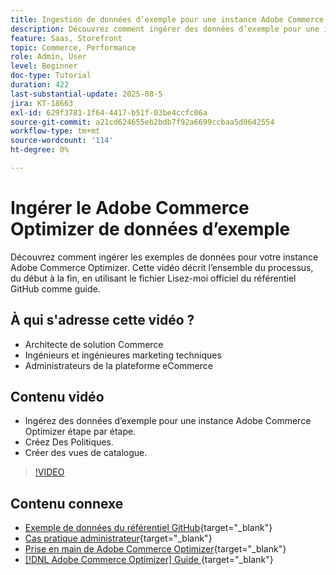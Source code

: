 ```yaml
---
title: Ingestion de données d’exemple pour une instance Adobe Commerce Optimizer
description: Découvrez comment ingérer des données d’exemple pour une instance Adobe Commerce Optimizer.
feature: Saas, Storefront
topic: Commerce, Performance
role: Admin, User
level: Beginner
doc-type: Tutorial
duration: 422
last-substantial-update: 2025-08-5
jira: KT-18663
exl-id: 629f3781-1f64-4417-b51f-03be4ccfc06a
source-git-commit: a21cd624655eb2bdb7f92a6699ccbaa5d0642554
workflow-type: tm+mt
source-wordcount: '114'
ht-degree: 0%

---
```


# Ingérer le Adobe Commerce Optimizer de données d’exemple

Découvrez comment ingérer les exemples de données pour votre instance Adobe Commerce Optimizer. Cette vidéo décrit l’ensemble du processus, du début à la fin, en utilisant le fichier Lisez-moi officiel du référentiel GitHub comme guide.

## À qui s&#39;adresse cette vidéo ?

* Architecte de solution Commerce
* Ingénieurs et ingénieures marketing techniques
* Administrateurs de la plateforme eCommerce

## Contenu vidéo

* Ingérez des données d’exemple pour une instance Adobe Commerce Optimizer étape par étape.
* Créez Des Politiques.
* Créer des vues de catalogue.

>[!VIDEO](https://video.tv.adobe.com/v/3470476?learn=on&enablevpops&captions=fre_fr)

## Contenu connexe

* [Exemple de données du référentiel GitHub](https://github.com/adobe-commerce/aco-sample-catalog-data-ingestion){target="_blank"}
* [Cas pratique administrateur](https://experienceleague.adobe.com/fr/docs/commerce/optimizer/use-case/admin-use-case){target="_blank"}
* [Prise en main de Adobe Commerce Optimizer](https://experienceleague.adobe.com/fr/docs/commerce/optimizer/get-started){target="_blank"}
* [[!DNL Adobe Commerce Optimizer]  Guide ](https://experienceleague.adobe.com/fr/docs/commerce/optimizer/overview){target="_blank"}
